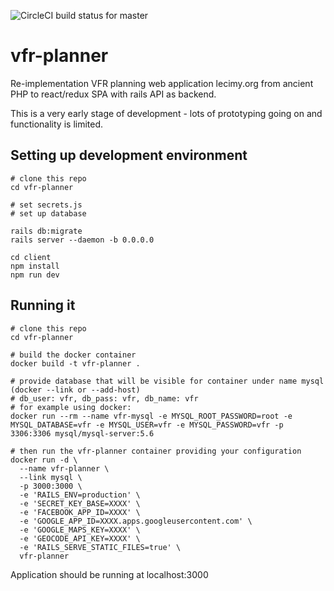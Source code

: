 ![CircleCI build status for master](https://circleci.com/gh/bwilczek/vfr-planner/tree/master.svg?style=shield)

# vfr-planner
Re-implementation VFR planning web application lecimy.org from ancient PHP to react/redux SPA with rails API as backend.

This is a very early stage of development - lots of prototyping going on and functionality is limited.

## Setting up development environment

```
# clone this repo
cd vfr-planner

# set secrets.js
# set up database

rails db:migrate
rails server --daemon -b 0.0.0.0

cd client
npm install
npm run dev

```

## Running it

```
# clone this repo
cd vfr-planner

# build the docker container
docker build -t vfr-planner .

# provide database that will be visible for container under name mysql (docker --link or --add-host)
# db_user: vfr, db_pass: vfr, db_name: vfr
# for example using docker:
docker run --rm --name vfr-mysql -e MYSQL_ROOT_PASSWORD=root -e MYSQL_DATABASE=vfr -e MYSQL_USER=vfr -e MYSQL_PASSWORD=vfr -p 3306:3306 mysql/mysql-server:5.6

# then run the vfr-planner container providing your configuration
docker run -d \
  --name vfr-planner \
  --link mysql \
  -p 3000:3000 \
  -e 'RAILS_ENV=production' \
  -e 'SECRET_KEY_BASE=XXXX' \
  -e 'FACEBOOK_APP_ID=XXXX' \
  -e 'GOOGLE_APP_ID=XXXX.apps.googleusercontent.com' \
  -e 'GOOGLE_MAPS_KEY=XXXX' \
  -e 'GEOCODE_API_KEY=XXXX' \
  -e 'RAILS_SERVE_STATIC_FILES=true' \
  vfr-planner
```

Application should be running at localhost:3000
